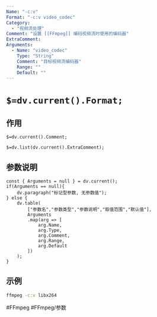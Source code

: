 ```yaml
---
Name: "-c:v"
Format: "-c:v video_codec"
Category:
  - "视频流处理"
Comment: "设置 [[FFmpeg]] 编码视频流时使用的编码器"
ExtraComment:
Arguments:
  - Name: "video_codec"
    Type: "String"
    Comment: "目标视频流编码器"
    Range: ""
    Default: ""
---
```


# `$=dv.current().Format;`

## 作用
`$=dv.current().Comment;`

`$=dv.list(dv.current().ExtraComment);`

## 参数说明
```dataviewjs
const { Arguments = null } = dv.current();
if(Arguments == null){
	dv.paragraph("标记型参数, 无参数值");
} else {
	dv.table(
		["参数名","参数类型","参数说明","取值范围","默认值"],
		Arguments
		.map(arg => [
			arg.Name,
			arg.Type,
			arg.Comment,
			arg.Range,
			arg.Default
		])
	);
}

```

## 示例
```bash
ffmpeg -c:v libx264
```

#FFmpeg #FFmpeg/参数